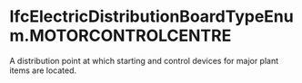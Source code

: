 IfcElectricDistributionBoardTypeEnum.MOTORCONTROLCENTRE
=======================================================
A distribution point at which starting and control devices for major plant
items are located.


